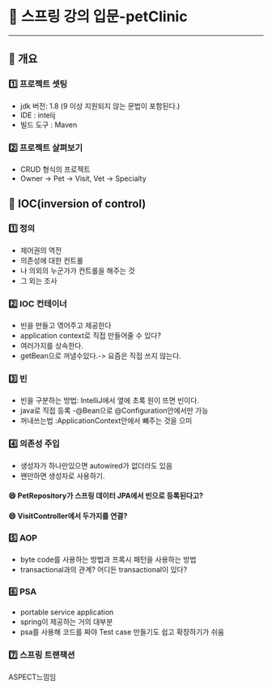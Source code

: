 # :cherries: 스프링 강의 입문-petClinic

---
## :tulip: 개요
### :one: 프로젝트 셋팅
- jdk 버전: 1.8 (9 이상 지원되지 않는 문법이 포함된다.)
- IDE : intelij
- 빌드 도구 : Maven

### :two: 프로젝트 살펴보기
- CRUD 형식의 프로젝트
- Owner -> Pet -> Visit, Vet -> Specialty
  
## :tulip: IOC(inversion of control)
### :one: 정의
- 제어권의 역전
- 의존성에 대한 컨트롤
- 나 의외의 누군가가 컨트롤을 해주는 것
- 그 외는 조사
  
### :two: IOC 컨테이너
- 빈을 만들고 엮어주고 제공한다
- application context로 직접 만들어줄 수 있다?
- 여러가지를 상속한다.
- getBean으로 꺼낼수있다.-> 요즘은 직접 쓰지 않는다.
### :three: 빈
- 빈을 구분하는 방법: IntelliJ에서 옆에 초록 원이 뜨면 빈이다.
- java로 직접 등록 -@Bean으로 @Configuration안에서만 가능
- 꺼내쓰는법 :ApplicationContext안에서 뺴주는 것을 으미

### :four: 의존성 주입
- 생성자가 하나만있으면 autowired가 없더라도 있음
- 왠만하면 생성자로 사용하기.

#### :smile: PetRepository가 스프링 데이터 JPA에서 빈으로 등록된다고?
#### :smile: VisitController에서 두가지를 연결?

### :five: AOP
- byte code를 사용하는 방법과 프록시 패턴을 사용하는 방법
- transactional과의 관계? 어디든 transactional이 있다?
### :six: PSA
- portable service application
- spring이 제공하는 거의 대부분
- psa를 사용해 코드를 짜야 Test case 만들기도 쉽고 확장하기가 쉬움

### :seven: 스프링 트랜잭션
ASPECT느낌임



